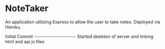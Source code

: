 # NoteTaker

An application utilizing Express to allow the user to take notes. Deployed via Heroku.

Initial Commit ---------------------
Started skeleton of server and linking html and api js files
